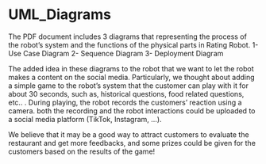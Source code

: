 # UML_Diagrams


The PDF document includes 3 diagrams that representing the process of the robot’s system and the functions of the physical parts in Rating Robot. 
1- Use Case Diagram
2- Sequence Diagram
3- Deployment Diagram


The added idea in these diagrams to the robot that we want to let the robot makes a content on the social media. Particularly, we thought about adding a simple game to the robot’s system that the customer can play with it for about 30 seconds, such as, historical questions, food related questions, etc.. . During playing, the robot records the customers’ reaction using a camera. both the recording and the robot interactions could be uploaded to a social media platform (TikTok, Instagram, …). 


We believe that it may be a good way to attract customers to evaluate the restaurant and get more feedbacks, and some prizes could be given for the customers based on the results of the game!

